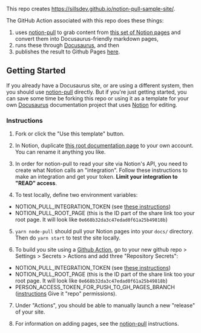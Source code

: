 This repo creates https://sillsdev.github.io/notion-pull-sample-site/.

The GitHub Action associated with this repo does these things:

1. uses [notion-pull](https://github.com/sillsdev/notion-pull) to grab content from [this set of Notion pages](https://hattonjohn.notion.site/notion-pull-sample-site-0e998b32da3c47edad0f62a25b49818c) and convert them into Docusaurus-friendly markdown pages,
2. runs these through [Docusaurus](https://docusaurus.io/), and then
3. publishes the result to Github Pages [here](https://sillsdev.github.io/notion-pull-sample-site/).

## Getting Started

If you already have a Docusaurus site, or are using a different system, then you should use [notion-pull](https://github.com/sillsdev/notion-pull) directly. But if you're just getting started, you can save some time be forking this repo or using it as a template for your own [Docusaurus](https://docusaurus.io/) documentation project that uses [Notion](https://notion.so) for editing.

### Instructions

1. Fork or click the "Use this template" button.

2. In Notion, duplicate [this root documentation page](https://hattonjohn.notion.site/Documentation-Template-Docusaurus-0e998b32da3c47edad0f62a25b49818c) to your own account. You can rename it anything you like.

3. In order for notion-pull to read your site via Notion's API, you need to create what Notion calls an "integration". Follow these instructions to make an integration and get your token. **Limit your integration to "READ" access**.

4. To test locally, define two environment variables:

- NOTION_PULL_INTEGRATION_TOKEN (see [these instructions](https://developers.notion.com/docs/getting-started))
- NOTION_PULL_ROOT_PAGE (this is the ID part of the share link too your root page. It will look like `0e668b32da3c47edad0f61a25b49818b`)

5. `yarn node-pull` should pull your Notion pages into your `docs/` directory. Then do `yarn start` to test the site locally.

6. To build you site using a [Github Action](https://github.com/features/actions), go to your new github repo > Settings > Secrets > Actions and add three "Repository Secrets":

- NOTION_PULL_INTEGRATION_TOKEN (see [these instructions](https://developers.notion.com/docs/getting-started))
- NOTION_PULL_ROOT_PAGE (this is the ID part of the share link too your root page. It will look like `0e668b32da3c47edad0f61a25b49818b`)
- PERSON_ACCESS_TOKEN_FOR_PUSH_TO_GH_PAGES_BRANCH ([instructions](https://docs.github.com/en/authentication/keeping-your-account-and-data-secure/creating-a-personal-access-token) Give it "repo" permissions).

7. Under "Actions", you should be able to manually launch a new "release" of your site.

8. For information on adding pages, see the [notion-pull](https://github.com/sillsdev/notion-pull) instructions.
